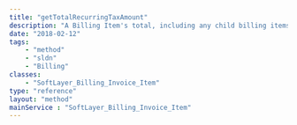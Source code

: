 ```yaml
---
title: "getTotalRecurringTaxAmount"
description: "A Billing Item's total, including any child billing items if they exist.'"
date: "2018-02-12"
tags:
    - "method"
    - "sldn"
    - "Billing"
classes:
    - "SoftLayer_Billing_Invoice_Item"
type: "reference"
layout: "method"
mainService : "SoftLayer_Billing_Invoice_Item"
---
```

